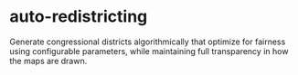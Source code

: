 # auto-redistricting
Generate congressional districts algorithmically that optimize for fairness using configurable parameters, while maintaining full transparency in how the maps are drawn.
